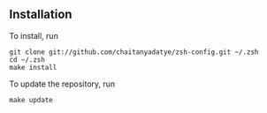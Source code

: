 Installation
------------

To install, run

	git clone git://github.com/chaitanyadatye/zsh-config.git ~/.zsh
	cd ~/.zsh
	make install

To update the repository, run

	make update
